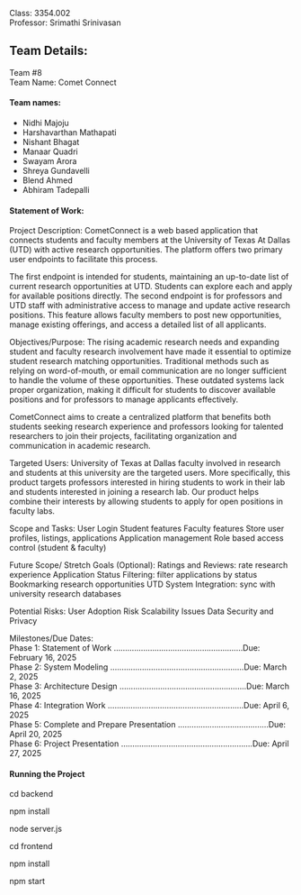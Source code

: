 Class: 3354.002
<br>Professor: Srimathi Srinivasan

<h2>Team Details:</h2>
Team #8
<br>Team Name: Comet Connect
<br><h4>Team names:</h4>

- Nidhi Majoju
- Harshavarthan Mathapati
- Nishant Bhagat
- Manaar Quadri
- Swayam Arora
- Shreya Gundavelli
- Blend Ahmed
- Abhiram Tadepalli

<h4>Statement of Work: </h4>

Project Description: CometConnect is a web based application that connects students and faculty members at the University of Texas At Dallas (UTD) with active research opportunities. The platform offers two primary user endpoints to facilitate this process.

The first endpoint is intended for students, maintaining an up-to-date list of current research opportunities at UTD. Students can explore each and apply for available positions directly. The second endpoint is for professors and UTD staff with administrative access to manage and update active research positions. This feature allows faculty members to post new opportunities, manage existing offerings, and access a detailed list of all applicants.

Objectives/Purpose: The rising academic research needs and expanding student and faculty research involvement have made it essential to optimize student research matching opportunities. Traditional methods such as relying on word-of-mouth, or email communication are no longer sufficient to handle the volume of these opportunities. These outdated systems lack proper organization, making it difficult for students to discover available positions and for professors to manage applicants effectively.

CometConnect aims to create a centralized platform that benefits both students seeking research experience and professors looking for talented researchers to join their projects, facilitating organization and communication in academic research.

Targeted Users: University of Texas at Dallas faculty involved in research and students at this university are the targeted users. More specifically, this product targets professors interested in hiring students to work in their lab and students interested in joining a research lab. Our product helps combine their interests by allowing students to apply for open positions in faculty labs.

Scope and Tasks:
User Login
Student features
Faculty features
Store user profiles, listings, applications
Application management
Role based access control (student & faculty)

Future Scope/ Stretch Goals (Optional):
Ratings and Reviews: rate research experience
Application Status Filtering: filter applications by status
Bookmarking research opportunities
UTD System Integration: sync with university research databases

Potential Risks:
User Adoption Risk
Scalability Issues
Data Security and Privacy

Milestones/Due Dates:
<br>Phase 1: Statement of Work …………………………………………………Due: February 16, 2025
<br>Phase 2: System Modeling ..…………………………………………………Due: March 2, 2025
<br>Phase 3: Architecture Design ………………………………………………..Due: March 16, 2025
<br>Phase 4: Integration Work ……………………………………………………Due: April 6, 2025
<br>Phase 5: Complete and Prepare Presentation ………………………………....Due: April 20, 2025
<br>Phase 6: Project Presentation ………………………………………………….Due: April 27, 2025


<h4>Running the Project</h4>

<!-- Set up the db -->
<p>cd backend</p>
<p>npm install</p>
<p>node server.js</p>

<!-- Set up frontend -->
<p>cd frontend</p>
<p>npm install</p>
<p>npm start</p>

